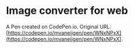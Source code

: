 # Image converter for web

A Pen created on CodePen.io. Original URL: [https://codepen.io/mvaneijgen/pen/WNxNPxX](https://codepen.io/mvaneijgen/pen/WNxNPxX).


